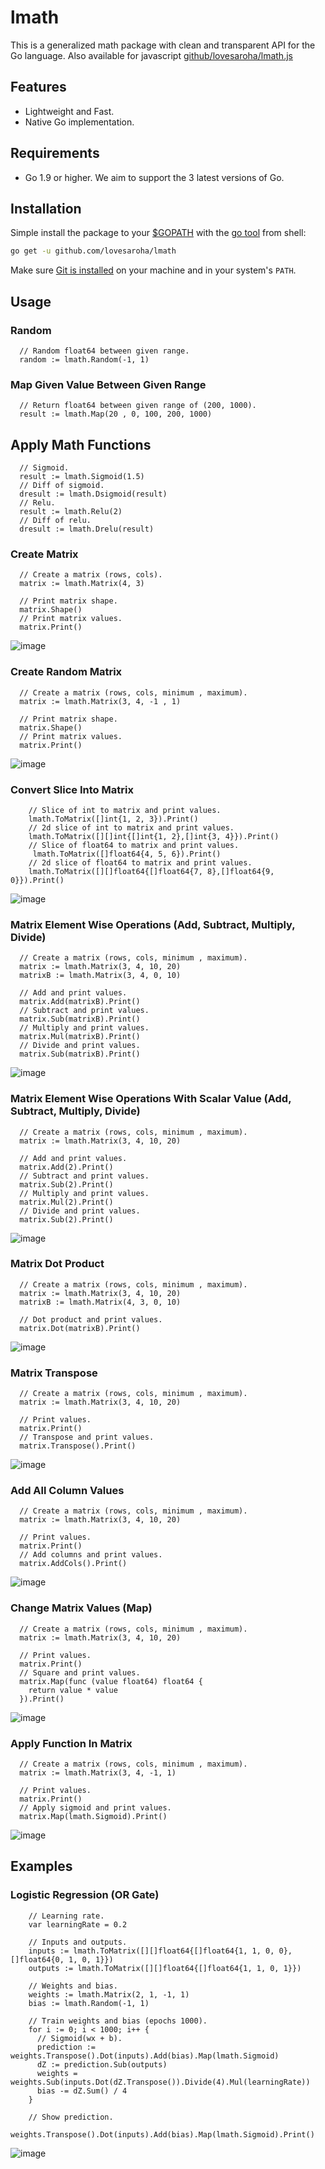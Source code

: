 # lmath
This is a generalized math package with clean and transparent API for the Go language.
Also available for javascript [github/lovesaroha/lmath.js](https://github.com/lovesaroha/lmath.js) 

## Features
- Lightweight and Fast.
- Native Go implementation.

## Requirements
- Go 1.9 or higher. We aim to support the 3 latest versions of Go.

## Installation
Simple install the package to your [$GOPATH](https://github.com/golang/go/wiki/GOPATH "GOPATH") with the [go tool](https://golang.org/cmd/go/ "go command") from shell:
```bash
go get -u github.com/lovesaroha/lmath
```
Make sure [Git is installed](https://git-scm.com/downloads) on your machine and in your system's `PATH`.

## Usage

### Random

```Golang
  // Random float64 between given range.
  random := lmath.Random(-1, 1)
```

### Map Given Value Between Given Range
```Golang
  // Return float64 between given range of (200, 1000).
  result := lmath.Map(20 , 0, 100, 200, 1000)
```

## Apply Math Functions
```Golang
  // Sigmoid.
  result := lmath.Sigmoid(1.5)
  // Diff of sigmoid.
  dresult := lmath.Dsigmoid(result)
  // Relu.
  result := lmath.Relu(2)
  // Diff of relu.
  dresult := lmath.Drelu(result)
```

### Create Matrix 

```Golang
  // Create a matrix (rows, cols).
  matrix := lmath.Matrix(4, 3)

  // Print matrix shape.
  matrix.Shape()
  // Print matrix values.
  matrix.Print()

```
![image](https://raw.githubusercontent.com/lovesaroha/gimages/main/38.png)

### Create Random Matrix 

```Golang
  // Create a matrix (rows, cols, minimum , maximum).
  matrix := lmath.Matrix(3, 4, -1 , 1)

  // Print matrix shape.
  matrix.Shape()
  // Print matrix values.
  matrix.Print()
```
![image](https://raw.githubusercontent.com/lovesaroha/gimages/main/39.png)

### Convert Slice Into Matrix 

```Golang
    // Slice of int to matrix and print values.
    lmath.ToMatrix([]int{1, 2, 3}).Print()
    // 2d slice of int to matrix and print values.
    lmath.ToMatrix([][]int{[]int{1, 2},[]int{3, 4}}).Print()
    // Slice of float64 to matrix and print values.
     lmath.ToMatrix([]float64{4, 5, 6}).Print()
    // 2d slice of float64 to matrix and print values.
    lmath.ToMatrix([][]float64{[]float64{7, 8},[]float64{9, 0}}).Print()
```
![image](https://raw.githubusercontent.com/lovesaroha/gimages/main/45.png)

### Matrix Element Wise Operations (Add, Subtract, Multiply, Divide) 

```Golang
  // Create a matrix (rows, cols, minimum , maximum).
  matrix := lmath.Matrix(3, 4, 10, 20)
  matrixB := lmath.Matrix(3, 4, 0, 10)

  // Add and print values.
  matrix.Add(matrixB).Print()
  // Subtract and print values.
  matrix.Sub(matrixB).Print()
  // Multiply and print values.
  matrix.Mul(matrixB).Print()
  // Divide and print values.
  matrix.Sub(matrixB).Print()
```
![image](https://raw.githubusercontent.com/lovesaroha/gimages/main/40.png)

### Matrix Element Wise Operations With Scalar Value (Add, Subtract, Multiply, Divide) 

```Golang
  // Create a matrix (rows, cols, minimum , maximum).
  matrix := lmath.Matrix(3, 4, 10, 20)

  // Add and print values.
  matrix.Add(2).Print()
  // Subtract and print values.
  matrix.Sub(2).Print()
  // Multiply and print values.
  matrix.Mul(2).Print()
  // Divide and print values.
  matrix.Sub(2).Print()
```
![image](https://raw.githubusercontent.com/lovesaroha/gimages/main/47.png)

### Matrix Dot Product 

```Golang
  // Create a matrix (rows, cols, minimum , maximum).
  matrix := lmath.Matrix(3, 4, 10, 20)
  matrixB := lmath.Matrix(4, 3, 0, 10)

  // Dot product and print values.
  matrix.Dot(matrixB).Print()
```
![image](https://raw.githubusercontent.com/lovesaroha/gimages/main/41.png)

### Matrix Transpose
```Golang
  // Create a matrix (rows, cols, minimum , maximum).
  matrix := lmath.Matrix(3, 4, 10, 20)

  // Print values.
  matrix.Print()
  // Transpose and print values.
  matrix.Transpose().Print()
```
![image](https://raw.githubusercontent.com/lovesaroha/gimages/main/42.png)

### Add All Column Values
```Golang
  // Create a matrix (rows, cols, minimum , maximum).
  matrix := lmath.Matrix(3, 4, 10, 20)

  // Print values.
  matrix.Print()
  // Add columns and print values.
  matrix.AddCols().Print()
```
![image](https://raw.githubusercontent.com/lovesaroha/gimages/main/46.png)

### Change Matrix Values (Map)
```Golang
  // Create a matrix (rows, cols, minimum , maximum).
  matrix := lmath.Matrix(3, 4, 10, 20)

  // Print values.
  matrix.Print()
  // Square and print values.
  matrix.Map(func (value float64) float64 {
    return value * value
  }).Print()
```
![image](https://raw.githubusercontent.com/lovesaroha/gimages/main/43.png)

### Apply Function In Matrix
```Golang
  // Create a matrix (rows, cols, minimum , maximum).
  matrix := lmath.Matrix(3, 4, -1, 1)

  // Print values.
  matrix.Print()
  // Apply sigmoid and print values.
  matrix.Map(lmath.Sigmoid).Print()
```
![image](https://raw.githubusercontent.com/lovesaroha/gimages/main/44.png)

## Examples

### Logistic Regression (OR Gate)
```Golang 
    // Learning rate.
    var learningRate = 0.2

    // Inputs and outputs.
    inputs := lmath.ToMatrix([][]float64{[]float64{1, 1, 0, 0},[]float64{0, 1, 0, 1}})
    outputs := lmath.ToMatrix([][]float64{[]float64{1, 1, 0, 1}})

    // Weights and bias.
    weights := lmath.Matrix(2, 1, -1, 1)
    bias := lmath.Random(-1, 1)

    // Train weights and bias (epochs 1000).
    for i := 0; i < 1000; i++ {
      // Sigmoid(wx + b).
      prediction := weights.Transpose().Dot(inputs).Add(bias).Map(lmath.Sigmoid)
      dZ := prediction.Sub(outputs)
      weights = weights.Sub(inputs.Dot(dZ.Transpose()).Divide(4).Mul(learningRate))
      bias -= dZ.Sum() / 4
    }

    // Show prediction.
    weights.Transpose().Dot(inputs).Add(bias).Map(lmath.Sigmoid).Print()

```
![image](https://raw.githubusercontent.com/lovesaroha/gimages/main/48.png)
